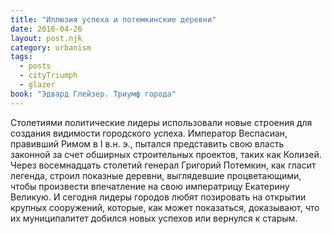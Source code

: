 ```yaml
---
title: "Иллюзия успеха и потемкинские деревни"
date: 2016-04-26
layout: post.njk
category: urbanism
tags:
  - posts
  - cityTriumph
  - glazer
book: "Эдвард Глейзер. Триумф города"
---
```


Столетиями политические лидеры использовали новые строения для создания видимости городского успеха. Император Веспасиан, правивший Римом в I в.н. э., пытался представить свою власть законной за счет обширных строительных проектов, таких как Колизей. Через восемнадцать столетий генерал Григорий Потемкин, как гласит легенда, строил показные деревни, выглядевшие процветающими, чтобы произвести впечатление на свою императрицу Екатерину Великую. И сегодня лидеры городов любят позировать на открытии крупных сооружений, которые, как может показаться, доказывают, что их муниципалитет добился новых успехов или вернулся к старым.
